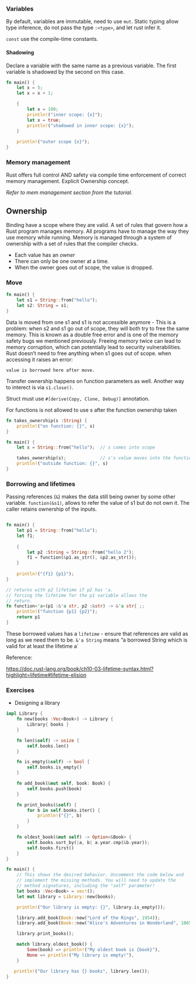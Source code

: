 ### Variables

By default, variables are immutable, need to use `mut`. Static typing 
allow type inference, do not pass the type `:<type>`, and let rust infer it.

`const` use the compile-time constants.

#### Shadowing

Declare a variable with the same name as a previous variable.
The first variable is shadowed by the second on this case.

```rust
fn main() {
    let x = 5;
    let x = x + 1;

    {
        let x = 100;
        println!("inner scope: {x}");
        let x = true;
        println!("shadowed in inner scope: {x}");
    }
    
    println!("outer scope {x}");
}
```

### Memory management

Rust offers full control AND safety via compile time enforcement of correct memory management.
Explicit Ownership concept.

*Refer to mem management section from the tutorial.*

## Ownership

Binding have a scope where they are valid.
A set of rules that govern how a Rust program manages memory.
All programs have to manage the way they use memory while running.
Memory is managed through a system of ownership with a set of rules that the compiler checks.

* Each value has an *owner*
* There can only be one owner at a time.
* When the owner goes out of scope, the value is dropped.

### Move

```rust
fn main() {
    let s1 = String::from("hello");
    let s2: String = s1;
}
```

Data is moved from one s1 and s1 is not accessible anymore - 
This is a problem: when s2 and s1 go out of scope, they will both try to free the same memory. This is known as a double free error and is one of the memory safety bugs we mentioned previously. Freeing memory twice can lead to memory corruption, which can potentially lead to security vulnerabilities.
Rust doesn’t need to free anything when s1 goes out of scope. when accessing it raises an error:

`value is borrowed here after move.`

Transfer ownership happens on function parameters as well.
Another way to interect is via `s1.close()`.

Struct must use `#[derive(Copy, Clone, Debug)]` annotation.

For functions is not allowed to use s after the function ownership taken

```rust
fn takes_ownership(s :String) {
    println!("on function: {}", s)
}

fn main() {
    let s = String::from("hello");  // s comes into scope

    takes_ownership(s);             // s's value moves into the function...
    println!("outside function: {}", s)
}
```

### Borrowing and lifetimes

Passing references (`&`) makes the data still being owner by some other variable.
`function(&s1)`, allows to refer the value of s1 but do not own it. 
The caller retains ownership of the inputs.

```rust

fn main() {
    let p1 = String::from("hello");
    let f1;
    
    {
        let p2 :String = String::from("hello 2");
        f1 = function(&p1.as_str(), &p2.as_str());
    }
    
    println!("{f1} {p1}");
}

// returns with p2 lifetime if p2 has 'a.
// forcing the lifetime for the p1 variable allows the
// return.
fn function<'a>(p1 :&'a str, p2 :&str) -> &'a str{ ;; 
    println!("function {p1} {p2}");
    return p1
}
```

These borrowed values has a `lifetime` -  ensure that references are valid as long as we need them to be.
`&'a String` means “a borrowed String which is valid for at least the lifetime a`

Reference:

https://doc.rust-lang.org/book/ch10-03-lifetime-syntax.html?highlight=lifetime#lifetime-elision

### Exercises

* Designing a library

```rust
impl Library {
    fn new(books :Vec<Book>) -> Library {
        Library{ books }
    }

    fn len(&self) -> usize {
        self.books.len()
    }

    fn is_empty(&self) -> bool {
        self.books.is_empty()
    }

    fn add_book(&mut self, book: Book) {
        self.books.push(book)
    }

    fn print_books(&self) {
        for b in self.books.iter() {
            println!("{}", b)
        }
    }

    fn oldest_book(&mut self) -> Option<&Book> {
        self.books.sort_by(|a, b| a.year.cmp(&b.year));
        self.books.first()
    }
}

fn main() {
    // This shows the desired behavior. Uncomment the code below and
    // implement the missing methods. You will need to update the
    // method signatures, including the "self" parameter!
    let books :Vec<Book> = vec!();
    let mut library = Library::new(books);

    println!("Our library is empty: {}", library.is_empty());

    library.add_book(Book::new("Lord of the Rings", 1954));
    library.add_book(Book::new("Alice's Adventures in Wonderland", 1865));

    library.print_books();

    match library.oldest_book() {
        Some(book) => println!("My oldest book is {book}"),
        None => println!("My library is empty!"),
    }

   println!("Our library has {} books", library.len());
}
```
